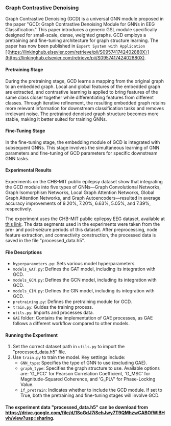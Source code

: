 ### Graph Contrastive Denoising

Graph Contrastive Denoising (GCD) is a universal GNN module proposed in the paper "GCD: Graph Contrastive Denoising Module for GNNs in EEG Classification." This paper introduces a generic GSL module specifically designed for small-scale, dense, weighted graphs. GCD employs a pretraining and fine-tuning architecture for graph structure learning. The paper has now been published in `Expert System with Application` [（https://linkinghub.elsevier.com/retrieve/pii/S095741742402880X）](https://linkinghub.elsevier.com/retrieve/pii/S095741742402880X).

#### Pretraining Stage
During the pretraining stage, GCD learns a mapping from the original graph to an embedded graph. Local and global features of the embedded graph are extracted, and contrastive learning is applied to bring features of the same class closer together while differentiating features from different classes. Through iterative refinement, the resulting embedded graph retains more relevant information for downstream classification tasks and removes irrelevant noise. The pretrained denoised graph structure becomes more stable, making it better suited for training GNNs.

#### Fine-Tuning Stage
In the fine-tuning stage, the embedding module of GCD is integrated with subsequent GNNs. This stage involves the simultaneous learning of GNN parameters and fine-tuning of GCD parameters for specific downstream GNN tasks.

#### Experimental Results
Experiments on the CHB-MIT public epilepsy dataset show that integrating the GCD module into five types of GNNs—Graph Convolutional Networks, Graph Isomorphism Networks, Local Graph Attention Networks, Global Graph Attention Networks, and Graph Autoencoders—resulted in average accuracy improvements of 9.20%, 7.20%, 6.63%, 5.05%, and 7.39%, respectively.

The experiment uses the CHB-MIT public epilepsy EEG dataset, available at [this link](https://physionet.org/content/chbmit/1.0.0/). The data segments used in the experiments were taken from the pre- and post-seizure periods of this dataset. After preprocessing, node feature extraction, and connectivity construction, the processed data is saved in the file "processed_data.h5".

#### File Descriptions
- `hyperparameters.py`: Sets various model hyperparameters.
- `models_GAT.py`: Defines the GAT model, including its integration with GCD.
- `models_GCN.py`: Defines the GCN model, including its integration with GCD.
- `models_GIN.py`: Defines the GIN model, including its integration with GCD.
- `pretraining.py`: Defines the pretraining module for GCD.
- `train.py`: Guides the training process.
- `utils.py`: Imports and processes data.
- `GAE` folder: Contains the implementation of GAE processes, as GAE follows a different workflow compared to other models.

#### Running the Experiment
1. Set the correct dataset path in `utils.py` to import the "processed_data.h5" file.
2. Use `train.py` to train the model. Key settings include:
   - `GNN_type`: Specifies the type of GNN to use (excluding GAE).
   - `graph_type`: Specifies the graph structure to use. Available options are: 'G_PCC' for Pearson Correlation Coefficient, 'G_MSC' for Magnitude-Squared Coherence, and 'G_PLV' for Phase-Locking Value.
   - `if_pretrain`: Indicates whether to include the GCD module. If set to True, both the pretraining and fine-tuning stages will involve GCD.
  

#### The experiment data "processed_data.h5" can be download from https://drive.google.com/file/d/1SoGdJ7iSehJwy7T9QMhzwCABOfWlBHvh/view?usp=sharing.

